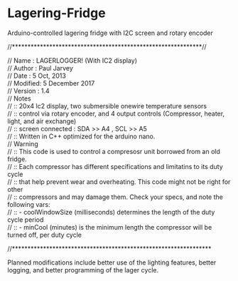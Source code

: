 # Lagering-Fridge
Arduino-controlled lagering fridge with I2C screen and rotary encoder



//*************************************************************//

//  Name    : LAGERLOGGER! (With IC2 display)                            
//  Author  : Paul Jarvey                                             
//  Date    : 5 Oct, 2013    
//  Modified: 5 December 2017                                
//  Version : 1.4                                             
//  Notes                                                
//          :: 20x4 lc2 display, two submersible onewire temperature sensors                                             
//          :: control via rotary encoder, and 4 output controls  (Compressor, heater, light, and air exchange)                                             
//          :: screen connected  : SDA >> A4 , SCL >> A5                                             
//          :: Written in C++ optimized for the arduino nano.                                              
//  Warning                                             
//          :: This code is used to control a compresosr unit borrowed from an old fridge.                                             
//          :: Each compressor has different specifications and limitatins to its duty cycle                                             
//          :: that help prevent wear and overheating. This code might not be right for other                                              
//          :: compressors and may damage them. Check your specs, and note the following vars:                                             
//          ::   - coolWindowSize (milliseconds) determines the length of the duty cycle period                                             
//          ::   - minCool (minutes) is the minimum length the compressor will be turned off, per duty cycle
                                             
//****************************************************************

Planned modifications include better use of the lighting features, better logging, and better programming of the lager cycle.
